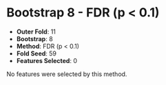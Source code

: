 # Bootstrap 8 - FDR (p < 0.1)

- **Outer Fold**: 11
- **Bootstrap**: 8
- **Method**: FDR (p < 0.1)
- **Fold Seed**: 59
- **Features Selected**: 0

No features were selected by this method.
